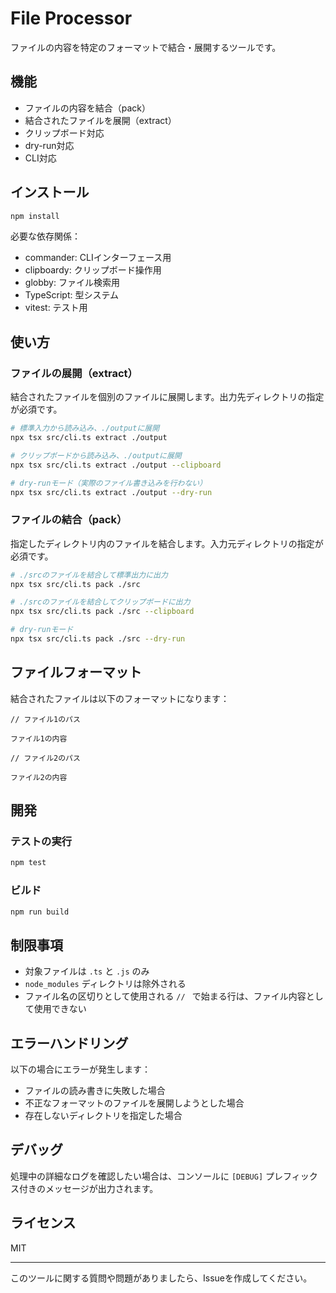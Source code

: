 # File Processor

ファイルの内容を特定のフォーマットで結合・展開するツールです。

## 機能

- ファイルの内容を結合（pack）
- 結合されたファイルを展開（extract）
- クリップボード対応
- dry-run対応
- CLI対応

## インストール

```bash
npm install
```

必要な依存関係：
- commander: CLIインターフェース用
- clipboardy: クリップボード操作用
- globby: ファイル検索用
- TypeScript: 型システム
- vitest: テスト用

## 使い方

### ファイルの展開（extract）

結合されたファイルを個別のファイルに展開します。出力先ディレクトリの指定が必須です。

```bash
# 標準入力から読み込み、./outputに展開
npx tsx src/cli.ts extract ./output

# クリップボードから読み込み、./outputに展開
npx tsx src/cli.ts extract ./output --clipboard

# dry-runモード（実際のファイル書き込みを行わない）
npx tsx src/cli.ts extract ./output --dry-run
```

### ファイルの結合（pack）

指定したディレクトリ内のファイルを結合します。入力元ディレクトリの指定が必須です。

```bash
# ./srcのファイルを結合して標準出力に出力
npx tsx src/cli.ts pack ./src

# ./srcのファイルを結合してクリップボードに出力
npx tsx src/cli.ts pack ./src --clipboard

# dry-runモード
npx tsx src/cli.ts pack ./src --dry-run
```

## ファイルフォーマット

結合されたファイルは以下のフォーマットになります：

```
// ファイル1のパス

ファイル1の内容

// ファイル2のパス

ファイル2の内容
```

## 開発

### テストの実行

```bash
npm test
```

### ビルド

```bash
npm run build
```

## 制限事項

- 対象ファイルは `.ts` と `.js` のみ
- `node_modules` ディレクトリは除外される
- ファイル名の区切りとして使用される `// ` で始まる行は、ファイル内容として使用できない

## エラーハンドリング

以下の場合にエラーが発生します：

- ファイルの読み書きに失敗した場合
- 不正なフォーマットのファイルを展開しようとした場合
- 存在しないディレクトリを指定した場合

## デバッグ

処理中の詳細なログを確認したい場合は、コンソールに `[DEBUG]` プレフィックス付きのメッセージが出力されます。

## ライセンス

MIT

---

このツールに関する質問や問題がありましたら、Issueを作成してください。
